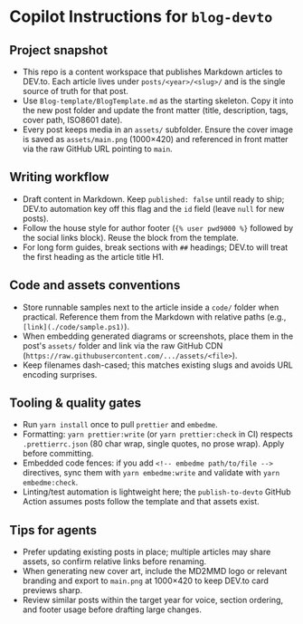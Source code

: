 # Copilot Instructions for `blog-devto`

## Project snapshot
- This repo is a content workspace that publishes Markdown articles to DEV.to. Each article lives under `posts/<year>/<slug>/` and is the single source of truth for that post.
- Use `Blog-template/BlogTemplate.md` as the starting skeleton. Copy it into the new post folder and update the front matter (title, description, tags, cover path, ISO8601 date).
- Every post keeps media in an `assets/` subfolder. Ensure the cover image is saved as `assets/main.png` (1000×420) and referenced in front matter via the raw GitHub URL pointing to `main`.

## Writing workflow
- Draft content in Markdown. Keep `published: false` until ready to ship; DEV.to automation key off this flag and the `id` field (leave `null` for new posts).
- Follow the house style for author footer (`{% user pwd9000 %}` followed by the social links block). Reuse the block from the template.
- For long form guides, break sections with `##` headings; DEV.to will treat the first heading as the article title H1.

## Code and assets conventions
- Store runnable samples next to the article inside a `code/` folder when practical. Reference them from the Markdown with relative paths (e.g., `[link](./code/sample.ps1)`).
- When embedding generated diagrams or screenshots, place them in the post's `assets/` folder and link via the raw GitHub CDN (`https://raw.githubusercontent.com/.../assets/<file>`).
- Keep filenames dash-cased; this matches existing slugs and avoids URL encoding surprises.

## Tooling & quality gates
- Run `yarn install` once to pull `prettier` and `embedme`.
- Formatting: `yarn prettier:write` (or `yarn prettier:check` in CI) respects `.prettierrc.json` (80 char wrap, single quotes, no prose wrap). Apply before committing.
- Embedded code fences: if you add `<!-- embedme path/to/file -->` directives, sync them with `yarn embedme:write` and validate with `yarn embedme:check`.
- Linting/test automation is lightweight here; the `publish-to-devto` GitHub Action assumes posts follow the template and that assets exist.

## Tips for agents
- Prefer updating existing posts in place; multiple articles may share assets, so confirm relative links before renaming.
- When generating new cover art, include the MD2MMD logo or relevant branding and export to `main.png` at 1000×420 to keep DEV.to card previews sharp.
- Review similar posts within the target year for voice, section ordering, and footer usage before drafting large changes.
